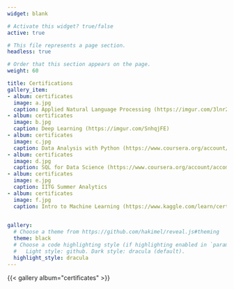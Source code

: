 ```yaml
---
widget: blank

# Activate this widget? true/false
active: true

# This file represents a page section.
headless: true

# Order that this section appears on the page.
weight: 60

title: Certifications
gallery_item:
- album: certificates
  image: a.jpg
  caption: Applied Natural Language Processing (https://imgur.com/3lnr2dr)
- album: certificates
  image: b.jpg
  caption: Deep Learning (https://imgur.com/SnhqjFE)
- album: certificates
  image: c.jpg
  caption: Data Analysis with Python (https://www.coursera.org/account/accomplishments/certificate/BB4HWFPGPHV8)
- album: certificates
  image: d.jpg
  caption: SQL for Data Science (https://www.coursera.org/account/accomplishments/certificate/9VC3QAS88PPN)
- album: certificates
  image: e.jpg
  caption: IITG Summer Analytics
- album: certificates
  image: f.jpg
  caption: Intro to Machine Learning (https://www.kaggle.com/learn/certification/pnkjgpt/intro-to-machine-learning)

  
gallery:
  # Choose a theme from https://github.com/hakimel/reveal.js#theming
  theme: black
  # Choose a code highlighting style (if highlighting enabled in `params.toml`)
  #   Light style: github. Dark style: dracula (default).
  highlight_style: dracula
---
```


  {{< gallery album="certificates" >}}
